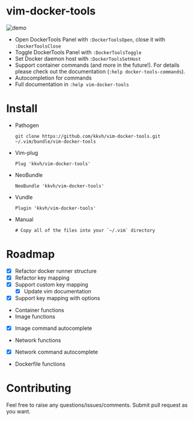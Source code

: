 # vim-docker-tools
![demo](https://i.imgur.com/CM7RI6Z.gif) 
* Open DockerTools Panel with `:DockerToolsOpen`, close it with `:DockerToolsClose`
* Toggle DockerTools Panel with `:DockerToolsToggle`
* Set Docker daemon host with `:DockerToolsSetHost`
* Support container commands (and more in the future!). For details please check out the documentation (`:help docker-tools-commands`).
* Autocompletion for commands
* Full documentation in `:help vim-docker-tools`

# Install
* Pathogen

      git clone https://github.com/kkvh/vim-docker-tools.git ~/.vim/bundle/vim-docker-tools

* Vim-plug

      Plug 'kkvh/vim-docker-tools'

* NeoBundle

      NeoBundle 'kkvh/vim-docker-tools'

* Vundle

      Plugin 'kkvh/vim-docker-tools'

* Manual

      # Copy all of the files into your `~/.vim` directory

# Roadmap
* [x] Refactor docker runner structure
* [x] Refactor key mapping
* [x] Support custom key mapping
  * [x] Update vim documentation
* [x] Support key mapping with options
* Container functions
* Image functions
* [x] Image command autocomplete
* Network functions
* [x] Network command autocomplete
* Dockerfile functions

# Contributing
Feel free to raise any questions/issues/comments. Submit pull request as you want.
